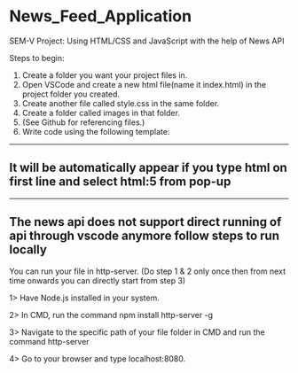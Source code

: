 # News_Feed_Application
SEM-V Project: Using HTML/CSS and JavaScript with the help of News API

Steps to begin:
1. Create a folder you want your project files in.
2. Open VSCode and create a new html file(name it index.html) in the project folder you created.
3. Create another file called style.css in the same folder.
4. Create a folder called images in that folder.
5. (See Github for referencing files.)
6. Write code using the following template:

--------------------------------------------------------------------------------------------
It will be automatically appear if you type html on first line and select html:5 from pop-up
--------------------------------------------------------------------------------------------
<!DOCTYPE html>
<html lang="en">
<head>
  <meta charset="UTF-8">
  <meta http-equiv="X-UA-Compatible" content="IE=edge">
  <meta name="viewport" content="width=device-width, initial-scale=1.0">
  <title>Document</title>
</head>
<body>
  
</body>
</html>

-------------------------------------------------------------------------------------------------------
The news api does not support direct running of api through vscode anymore follow steps to run locally
-------------------------------------------------------------------------------------------------------

You can run your file in http-server. (Do step 1 & 2 only once then from next time onwards you can directly start from step 3)

1> Have Node.js installed in your system.

2> In CMD, run the command npm install http-server -g

3> Navigate to the specific path of your file folder in CMD and run the command http-server

4> Go to your browser and type localhost:8080. 
